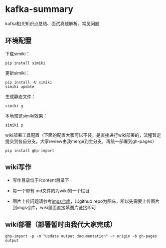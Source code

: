 # kafka-summary
kafka相关知识点总结、面试真题解析、常见问题

## 环境配置

下载simiki：

```
pip install simiki
```

更新simiki：

```
pip install -U simiki
simiki update
```

生成静态文件：

```
simiki g
```

本地预览simiki效果：

```
simiki p
```

wiki部署工具配置（下面的配置大家可以不装，是直接进行wiki部署的，流程暂定提交到各自分支，大家review由我merge到主分支，再统一部署到gh-pages）

```
pip install ghp-import
```

## wiki写作

- 写作目录位于/content目录下

- 每一个带有.md文件的为wiki的一个栏目

- 图片上传问题请参考[imgs仓库](https://github.com/kafka-learn/imgs)，以github repo为图床，所以先需要上传图片到imgs仓库，wiki里面直接填图片链接即可

## wiki部署（部署暂时由我代大家完成）

```
ghp-import -p -m "Update output documentation" -r origin -b gh-pages output
```
